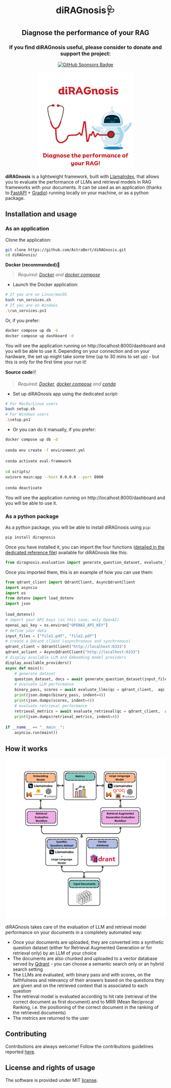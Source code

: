 <h1 align="center">diRAGnosis🩺</h1>

<h2 align="center">Diagnose the performance of your RAG</h2>

<div align="center">
    <h3>If you find diRAGnosis useful, please consider to donate and support the project:</h3>
    <a href="https://github.com/sponsors/AstraBert"><img src="https://img.shields.io/badge/sponsor-30363D?style=for-the-badge&logo=GitHub-Sponsors&logoColor=#EA4AAA" alt="GitHub Sponsors Badge"></a>
</div>
<br>
<div align="center">
    <img src="https://raw.githubusercontent.com/AstraBert/diRAGnosis/main/logo.png" alt="diRAGnosis Logo" width=300 height=300>
</div>

**diRAGnosis** is a lightweight framework, built with [LlamaIndex](https://llamaindex.ai), that allows you to evaluate the performance of LLMs and retrieval models in RAG frameworks with your documents. It can be used as an application (thanks to [FastAPI](https://fastapi.tiangolo.com/) + [Gradio](https://gradio.app)) running locally on your machine, or as a python package.

## Installation and usage

### As an application

Clone the application:

```bash
git clone https://github.com/AstraBert/diRAGnosis.git
cd diRAGnosis/
```

**Docker (recommended)🐋**

> _Required: [Docker](https://docs.docker.com/desktop/) and [docker compose](https://docs.docker.com/compose/)_

- Launch the Docker application:

```bash
# If you are on Linux/macOS
bash run_services.sh
# If you are on Windows
.\run_services.ps1
```

Or, if you prefer:

```bash
docker compose up db -d
docker compose up dashboard -d
```

You will see the application running on http://localhost:8000/dashboard and you will be able to use it. Depending on your connection and on your hardware, the set up might take some time (up to 30 mins to set up) - but this is only for the first time your run it!


**Source code**🗎

> _Required: [Docker](https://docs.docker.com/desktop/), [docker compose](https://docs.docker.com/compose/) and [conda](https://anaconda.org/anaconda/conda)_

- Set up diRAGnosis app using the dedicated script:

```bash
# For MacOs/Linux users
bash setup.sh
# For Windows users
.\setup.ps1
```

- Or you can do it manually, if you prefer:

```bash
docker compose up db -d

conda env create -f environment.yml

conda activate eval-framework

cd scripts/
uvicorn main:app --host 0.0.0.0 --port 8000

conda deactivate
```

You will see the application running on http://localhost:8000/dashboard and you will be able to use it.

### As a python package

As a python package, you will be able to install diRAGnosis using `pip`:

```bash
pip install diragnosis
```

Once you have installed it, you can import the four functions ([detailed in the dedicated reference file](https://github.com/AstraBert/diRAGnosis/tree/main/REFERENCE.md)) available for diRAGnosis like this:

```python
from diragnosis.evaluation import generate_question_dataset, evaluate_llms, evaluate_retrieval, display_available_providers
```
Once you imported them, this is an example of how you can use them:

```python
from qdrant_client import QdrantClient, AsyncQdrantClient 
import asyncio
import os
from dotenv import load_dotenv
import json

load_dotenv()
# import your API keys (in this case, only OpenAI)
openai_api_key = os.environ["OPENAI_API_KEY"]
# define your data 
input_files = ["file1.pdf", "file2.pdf"]
# create a Qdrant client (asynchronous and synchronous)
qdrant_client = QdrantClient("http://localhost:6333")
qdrant_aclient = AsyncQdrantClient("http://localhost:6333")
# display available LLM and Embedding model providers
display_available_providers()
async def main():
    # generate dataset
    question_dataset, docs = await generate_question_dataset(input_files = input_files, llm = "OpenAI", model="gpt-4o-mini", api_key = openai_api_key, questions_per_chunk = 10, save_to_csv = "questions.csv", debug = True)
    # evaluate LLM performance
    binary_pass, scores = await evaluate_llms(qc = qdrant_client,  aqc = qdrant_aclient, llm = "OpenAI", model="gpt-4o-mini", api_key = openai_api_key, docs = docs, questions = question_dataset, embedding_provider = "HuggingFace", embedding_model = "Alibaba-NLP/gte-modernbert-base",  enable_hybrid = True, debug = True)
    print(json.dumps(binary_pass, indent=4))
    print(json.dumps(scores, indent=4))
    # evaluate retrieval performance
    retrieval_metrics = await evaluate_retrieval(qc = qdrant_client,  aqc = qdrant_aclient, input_files = input_files, llm = "OpenAI", model="gpt-4o-mini", api_key = openai_api_key, embedding_provider = "HuggingFace", embedding_model = "Alibaba-NLP/gte-modernbert-base", questions_per_chunk = 5, enable_hybrid = True, debug = True)
    print(json.dumps(retrieval_metrics, indent=4))

if __name__ == "__main__":
    asyncio.run(main())
```

## How it works

<div align="center">
    <img src="https://raw.githubusercontent.com/AstraBert/diRAGnosis/main/workflow.png" alt="diRAGnosis Workflow">
</div>

diRAGnosis takes care of the evaluation of LLM and retrieval model performance on your documents in a completely automated way:

- Once your documents are uploaded, they are converted into a synthetic question dataset (either for Retrieval Augmented Generation or for retrieval only) by an LLM of your choice
- The documents are also chunked and uploaded to a vector database served by [Qdrant](https://qdrant.tech) - you can choose a semantic search only or an hybrid search setting
- The LLMs are evaluated, with binary pass and with scores, on the faithfulness and relevancy of their answers based on the questions they are given and on the retrieved context that is associated to each question
- The retrieval model is evaluated according to hit rate (retrieval of the correct document as first document) and to MRR (Mean Reciprocal Ranking, i.e. the positioning of the correct document in the ranking of the retrieved documents)
- The metrics are returned to the user

## Contributing

Contributions are always welcome! Follow the contributions guidelines reported [here](https://github.com/AstraBert/diRAGnosis/tree/main/CONTRIBUTING.md).

## License and rights of usage

The software is provided under MIT [license](https://github.com/AstraBert/diRAGnosis/tree/main/LICENSE).
